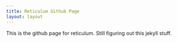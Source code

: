 ```yaml
---
title: Reticulum Github Page
layout: layout
---
```


This is the github page for reticulum. Still figuring out this jekyll
stuff. 
